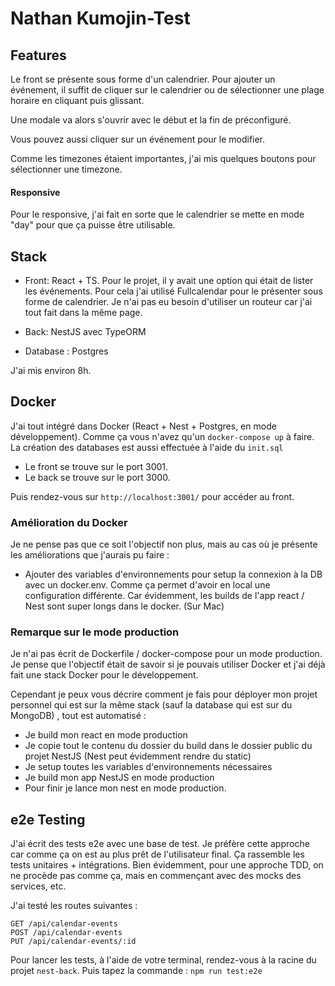 # Nathan Kumojin-Test

## Features ##

Le front se présente sous forme d'un calendrier. Pour ajouter un événement, il suffit de cliquer
sur le calendrier ou de sélectionner une plage horaire en cliquant puis glissant.

Une modale va alors s'ouvrir avec le début et la fin de préconfiguré.

Vous pouvez aussi cliquer sur un événement pour le modifier.

Comme les timezones étaient importantes, j'ai mis quelques boutons pour sélectionner une timezone.

#### Responsive ####
Pour le responsive, j'ai fait en sorte que le calendrier se mette en mode "day" pour que ça puisse être utilisable.


## Stack ##
- Front: React + TS. Pour le projet, il y avait une option qui était de lister les événements. Pour
  cela j'ai utilisé Fullcalendar pour le présenter sous forme de calendrier. Je n'ai pas eu besoin d'utiliser un routeur car
  j'ai tout fait dans la même page.


- Back: NestJS avec TypeORM


- Database : Postgres

J'ai mis environ 8h.


## Docker ## 

J'ai tout intégré dans Docker (React + Nest + Postgres, en mode développement). Comme ça vous n'avez qu'un `docker-compose up` à faire.
La création des databases est aussi effectuée à l'aide du `init.sql`

- Le front se trouve sur le port 3001.
- Le back se trouve sur le port 3000.

Puis rendez-vous sur `http://localhost:3001/` pour accéder au front.

### Amélioration du Docker ###
Je ne pense pas que ce soit l'objectif non plus, mais au cas où je présente les améliorations que j'aurais pu faire :
- Ajouter des variables d'environnements pour setup la connexion à la DB avec un docker.env. Comme ça permet
  d'avoir en local une configuration différente. Car évidemment, les builds de l'app react / Nest sont super longs dans le docker. (Sur Mac)

### Remarque sur le mode production ### 
Je n'ai pas écrit de Dockerfile / docker-compose pour un mode production. Je pense que l'objectif était de savoir si je pouvais
utiliser Docker et j'ai déjà fait une stack Docker pour le développement.

Cependant je peux vous décrire comment je fais pour déployer mon projet personnel qui est sur la même stack (sauf la database qui est sur du MongoDB)
, tout est automatisé :

- Je build mon react en mode production
- Je copie tout le contenu du dossier du build dans le dossier public du projet NestJS (Nest peut évidemment rendre du static)
- Je setup toutes les variables d'environnements nécessaires
- Je build mon app NestJS en mode production
- Pour finir je lance mon nest en mode production.

## e2e Testing ## 
J'ai écrit des tests e2e avec une base de test. Je préfère cette approche car comme ça on est au plus prêt de l'utilisateur final.
Ça rassemble les tests unitaires + intégrations.
Bien évidemment, pour une approche TDD, on ne procède pas comme ça, mais en commençant avec des mocks des services, etc.

J'ai testé les routes suivantes :

    GET /api/calendar-events
    POST /api/calendar-events
    PUT /api/calendar-events/:id

Pour lancer les tests, à l'aide de votre terminal, rendez-vous à la racine du projet `nest-back`. Puis tapez la commande :
`npm run test:e2e`
